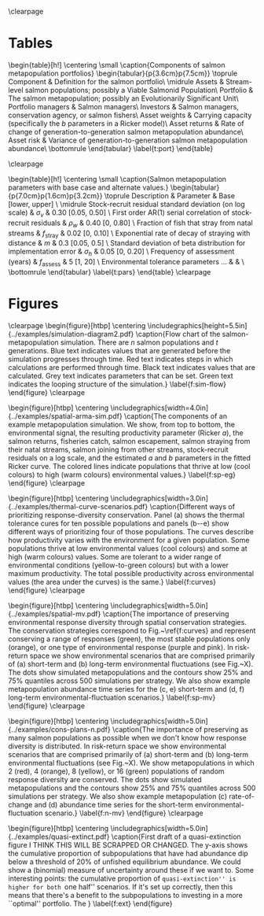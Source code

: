 \clearpage

# Tables #

\begin{table}[h!]
\centering
\small
\caption{Components of salmon metapopulation portfolios}
\begin{tabular}{p{3.6cm}p{7.5cm}}
\toprule
Component          & Definition for the salmon portfolio\\
\midrule
Assets             & Stream-level salmon populations; possibly a Viable Salmonid Population\\
Portfolio          & The salmon metapopulation; possibly an Evolutionarily Significant Unit\\
Portfolio managers & Salmon managers\\
Investors          & Salmon managers, conservation agency, or salmon fishers\\
Asset weights      & Carrying capacity (specifically the $b$ parameters in a Ricker model)\\
Asset returns      & Rate of change of generation-to-generation salmon metapopulation abundance\\
Asset risk         & Variance of generation-to-generation salmon metapopulation abundance\\
\bottomrule
\end{tabular}
\label{t:port}
\end{table}

\clearpage

\begin{table}[h!]
\centering
\small
\caption{Salmon metapopulation parameters with base case and alternate values.}
\begin{tabular}{p{7.0cm}p{1.6cm}p{3.2cm}}
\toprule
Description                                                      & Parameter             & Base [lower, upper] \\
\midrule
Stock-recruit residual standard deviation (on log scale)         & $\sigma_v$            & 0.30 [0.05, 0.50] \\
First order AR(1) serial correlation of stock-recruit residuals  & $\rho_w$              & 0.40 [0, 0.80] \\
Fraction of fish that stray from natal streams                   & $f_{\mathrm{stray}}$  & 0.02 [0, 0.10] \\
Exponential rate of decay of straying with distance              & $m$                   & 0.3 [0.05, 0.5] \\
Standard deviation of beta distribution for implementation error & $\sigma_{h}$          & 0.05 [0, 0.20] \\
Frequency of assessment (years)                                  & $f_{\mathrm{assess}}$ & 5 [1, 20] \\
Environmental tolerance parameters ... & & \\
\bottomrule
\end{tabular}
\label{t:pars}
\end{table}
\clearpage

# Figures #

<!--1. Flow chart of Monte Carlo procedure-->
<!--2. Climate scenarios-->
<!--3. Climate-productivity curves (response-diversity scenarios)-->
<!--4. Time series components of an example simulation-->
<!--5. Effect on returns of ramping up or down each main parameter-->
<!--6. Efficient frontier given various climate scenarios-->
<!--7. Rules of thumb (in the spirit of VSP guidelines) in risk-reward space-->
<!--8. Potentially a plot that shows how some summary metric of the efficient 
       frontier or rules of thumb for high and low scenarios of important 
       simulation parameters-->

\clearpage
\begin{figure}[htbp]
\centering
\includegraphics[height=5.5in]{../examples/simulation-diagram2.pdf}
\caption{Flow chart of the salmon-metapopulation simulation. There are $n$ salmon populations and $t$ generations. Blue text indicates values that are generated before the simulation progresses through time. Red text indicates steps in which calculations are performed through time. Black text indicates values that are calculated. Grey text indicates parameters that can be set. Green text indicates the looping structure of the simulation.}
\label{f:sim-flow}
\end{figure}
\clearpage

\begin{figure}[htbp]
\centering
\includegraphics[width=4.0in]{../examples/spatial-arma-sim.pdf}
\caption{The components of an example metapopulation simulation.  We show, from top to bottom, the environmental signal, the resulting productivity parameter (Ricker $a$), the salmon returns, fisheries catch, salmon escapement, salmon straying from their natal streams, salmon joining from other streams, stock-recruit residuals on a log scale, and the estimated $a$ and $b$ parameters in the fitted Ricker curve. The colored lines indicate populations that thrive at low (cool colours) to high (warm colours) environmental values.}
\label{f:sp-eg}
\end{figure}
\clearpage

\begin{figure}[htbp]
\centering
\includegraphics[width=3.0in]{../examples/thermal-curve-scenarios.pdf}
\caption{Different ways of prioritizing response-diversity conservation. Panel (a) shows the thermal tolerance cures for ten possible populations and panels (b--e) show different ways of prioritizing four of those populations. The curves describe how productivity varies with the environment for a given population. Some populations thrive at low environmental values (cool colours) and some at high (warm colours) values. Some are tolerant to a wider range of environmental conditions (yellow-to-green colours) but with a lower maximum productivity. The total possible productivity across environmental values (the area under the curves) is the same.}
\label{f:curves}
\end{figure}
\clearpage

\begin{figure}[htbp]
\centering
\includegraphics[width=5.0in]{../examples/spatial-mv.pdf}
\caption{The importance of preserving environmental response diversity through spatial conservation strategies. The conservation strategies correspond to Fig.~\ref{f:curves} and represent conserving a range of responses (green), the most stable populations only (orange), or one type of environmental response (purple and pink).  In risk-return space we show environmental scenarios that are comprised primarily of (a) short-term and (b) long-term environmental fluctuations (see Fig.~X). The dots show simulated metapopulations and the contours show 25\% and 75\% quantiles across 500 simulations per strategy. We also show example metapopulation abundance time series for the (c, e) short-term and (d, f) long-term  environmental-fluctuation scenarios.}
\label{f:sp-mv}
\end{figure}
\clearpage

\begin{figure}[htbp]
\centering
\includegraphics[width=5.0in]{../examples/cons-plans-n.pdf}
\caption{The importance of preserving as many salmon populations as possible when we don't know how response diversity is distributed. In risk-return space we show environmental scenarios that are comprised primarily of (a) short-term and (b) long-term environmental fluctuations (see Fig.~X). We show metapopulations in which 2 (red), 4 (orange), 8 (yellow), or 16 (green) populations of random response diversity are conserved. The dots show simulated metapopulations and the contours show 25\% and 75\% quantiles across 500 simulations per strategy. We also show example metapopulation (c) rate-of-change and (d) abundance time series for the short-term environmental-fluctuation scenario.}
\label{f:n-mv}
\end{figure}
\clearpage

\begin{figure}[htbp]
\centering
\includegraphics[width=5.0in]{../examples/quasi-extinct.pdf}
\caption{First draft of a quasi-extinction figure I THINK THIS WILL BE 
SCRAPPED OR CHANGED. The y-axis shows the cumulative proportion of 
subpopulations that have had abundance dip below a threshold of 20\% 
of unfished equilibrium abundance. We could show a (binomial) 
measure of uncertainty around these if we want to. Some interesting points: the 
cumulative proportion of ``quasi-extinction'' is higher for both ``one half'' 
scenarios. If it's set up correctly, then this means that there's a benefit to 
the subpopulations to investing in a more ``optimal'' portfolio. The }
\label{f:ext}
\end{figure}

